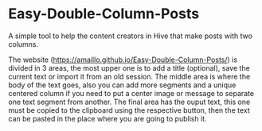 # Easy-Double-Column-Posts
A simple tool to help the content creators in Hive that make posts with two columns.

The website (https://amaillo.github.io/Easy-Double-Column-Posts/) is divided in 3 areas, the most upper one is to add a title (optional), save the current text or import it from an old session. The middle area is where the body of the text goes, also you can add more segments and a unique centered column if you need to put a center image or message to separate one text segment from another. The final area has the ouput text, this one must be copied to the clipboard using the respective button, then the text can be pasted in the place where you are going to publish it.
